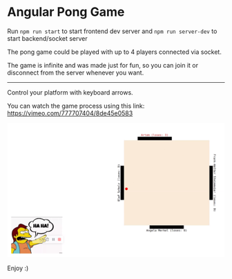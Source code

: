 # Angular Pong Game

Run `npm run start` to start frontend dev server and `npm run server-dev` to start backend/socket server

The pong game could be played with up to 4 players connected via socket. 

The game is infinite and was made just for fun, so you can join it or disconnect from the server whenever you want.

***

Control your platform with keyboard arrows.

You can watch the game process using this link:
https://vimeo.com/777707404/8de45e0583

![](./game-screenshot.png)

Enjoy :)
